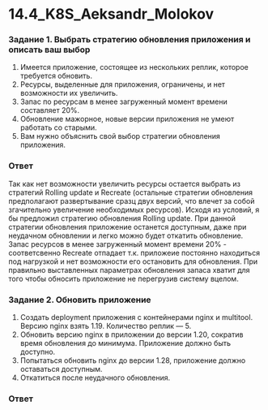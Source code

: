 # 14.4_K8S_Aeksandr_Molokov

### Задание 1. Выбрать стратегию обновления приложения и описать ваш выбор

1. Имеется приложение, состоящее из нескольких реплик, которое требуется обновить.
2. Ресурсы, выделенные для приложения, ограничены, и нет возможности их увеличить.
3. Запас по ресурсам в менее загруженный момент времени составляет 20%.
4. Обновление мажорное, новые версии приложения не умеют работать со старыми.
5. Вам нужно объяснить свой выбор стратегии обновления приложения.

### Ответ

Так как нет возможности увеличить ресурсы остается выбрать из стратегий Rolling update и Recreate (остальные стратегии обновления предполагают развертывание сразц двух версий, что влечет за собой згачительно увеличение необходимых ресурсов). Исходя из условий, я бы предложил стратегию обновления Rolling update.
При данной стратегии обновления приложение останется доступным, даже при неудачном обновлении и легко можно будет откатить обновление. 
Запас ресурсов в менее загруженный момент времени 20% - соответсвенно Recreate отпадает т.к. приложеие постоянно находиться под нагрузкой и нет возможности его остановить для обновления.
При правильно выставленных параметрах обновления запаса хватит для того чтобы обносить приложение не перегрузив систему вцелом.

### Задание 2. Обновить приложение

1. Создать deployment приложения с контейнерами nginx и multitool. Версию nginx взять 1.19. Количество реплик — 5.
2. Обновить версию nginx в приложении до версии 1.20, сократив время обновления до минимума. Приложение должно быть доступно.
3. Попытаться обновить nginx до версии 1.28, приложение должно оставаться доступным.
4. Откатиться после неудачного обновления.

### Ответ
